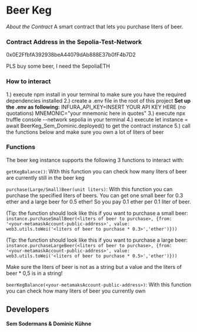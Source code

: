 # Beer Keg

*About the Contract*
A smart contract that lets you purchase liters of beer.

### Contract Address in the Sepolia-Test-Network
0x0E2FfbfA392938beA44079dAb888E37b0fF4b7D2

PLS buy some beer, I need the SepoliaETH

### How to interact
1.) execute npm install in your terminal to make sure you have the required dependencies installed
2.) create a .env file in the root of this project
**Set up the .env as following:**
INFURA_API_KEY=INSERT YOUR API KEY HERE (no quotations)
MNEMONIC="your mnemonic here in quotes"
3.) execute npx truffle console --network sepolia in your terminal
4.) execute let instance = await BeerKeg_Sem_Dominic.deployed() to get the contract instance
5.) call the functions below and make sure you own a lot of liters of beer

### Functions
The beer keg instance supports the following 3 functions to interact with:

`getKegBalance()`: With this function you can check how many liters of beer are currently still in the beer keg

`purchase(Large/Small)Beer(unit liters)`: With this function you can purchase the specified liters of beers. You can get one small beer for  0.3 ether and a large beer for 0.5 ether! So you pay 0.1 ether per 0.1 liter of beer.

(Tip: the function should look like this if you want to purchase a small beer: `instance.purchaseSmallBeer(<liters of beer to purchase>, {from: '<your-metamaskAccount-public-address>', value: web3.utils.toWei('<liters of beer to purchase * 0.3>','ether')}))`

(Tip: the function should look like this if you want to purchase a large beer: `instance.purchaseLargeBeer(<liters of beer to purchase>, {from: '<your-metamaskAccount-public-address>', value: web3.utils.toWei('<liters of beer to purchase * 0.5>','ether')}))`

Make sure the liters of beer is not as a string but a value and the liters of beer * 0,5 is in a string!

`beerKegBalance(<your-metamaksAccount-public-address>)`: With this function you can check how many liters of beer you currently own

## Developers
**Sem Sodermans & Dominic Kühne**
